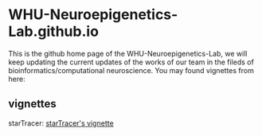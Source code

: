 # WHU-Neuroepigenetics-Lab.github.io
This is the github home page of the WHU-Neuroepigenetics-Lab, we will keep updating the current updates of the works of our team in the fileds of bioinformatics/computational neuroscience. You may found vignettes from here:
## vignettes 
starTracer: [starTracer's vignette](https://github.com/JerryZhang-1222/JerryZhang-1222.github.io/blob/main/starTracer-vignette.md)
